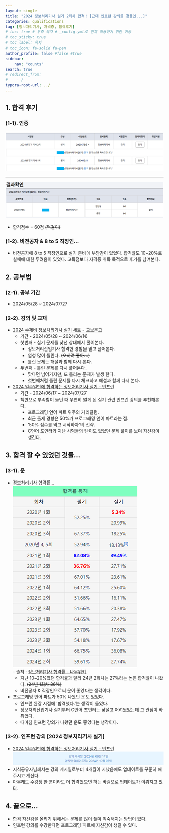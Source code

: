 ```yaml
---
layout: single
title: "2024 정보처리기사 실기 2회차 합격! [근데 인프런 강의를 곁들인...]"
categories: qualifications
tag: [정보처리기사, 자격증, 합격후기]
# toc: true # 우측 목차 # _config.yml로 전체 적용하기 위한 이동
# toc_sticky: true
# toc_label: 목차
# toc_icon: fa-solid fa-pen
author_profile: false #false #true
sidebar:
    nav: "counts"
search: true
# redirect_from:
#    - /
typora-root-url: ../
---
```




## 1. 합격 후기

### (1-1). 인증
![2024_pass](/images/2024-10-09-info-process-eng-practical-skill/2024_pass.png)

---

![2024_point](/images/2024-10-09-info-process-eng-practical-skill/2024_point.png)

- 합격점수 = 60점 ~~(턱걸이)~~

### (1-2). 비전공자 & 8 to 5 직장인...

- 비전공자에 8 to 5 직장인으로 실기 준비에 부담감이 있었다. 합격률도 10~20%로 실패에 대한 두려움이 있었다. 고득점보다 자격증 취득 목적으로 후기를 남겨본다.<br>



## 2. 공부법

### (2-1). 공부 기간

- 2024/05/28 ~ 2024/07/27

### (2-2). 강의 및 교재

- [2024 수제비 정보처리기사 실기 세트 - 교보문고](https://product.kyobobook.co.kr/detail/S000212577557)
  - 기간 - 2024/05/28 ~ 2024/06/16
  - 첫번째 - 실기 문제를 낯선 상태에서 풀어본다. 
    - 정보처리산업기사 합격한 경험을 믿고 풀어본다.
    - 엄청 많이 틀린다. ~~(오히려 좋아...)~~
    - 틀린 문제는 해설과 함께 다시 본다.
  - 두번째 - 틀린 문제를 다시 풀어본다.
    - 맞다면 넘어가지만, 또 틀리는 문제가 발생 한다.
    - 첫번째처럼 틀린 문제를 다시 체크하고 해설과 함께 다시 본다.
- [2024 일주일만에 합격하는 정보처리기사 실기 - 인프런](https://u.inf.run/3Bu7c2O)
  - 기간 - 2024/06/17 ~ 2024/07/27
  - 책만으로 부족함이 들던 때 우연히 알게 된 실기 관련 인프런 강의를 추천해본다.
    - 프로그래밍 언어 파트 위주의 커리큘럼.
    - 최근 출제 경향은 50%가 프로그래밍 언어 파트라는 점.
    - '50% 점수를 먹고 시작하자'의 전략.
    - C언어 포인터와 지난 시험들의 난이도 있었던 문제 풀이를 보며 자신감이 생긴다.



## 3. 합격 할 수 있었던 것들...

### (3-1). 운

- 정보처리기사 합격률...<br>![241009_pass_rate](/images/2024-10-09-info-process-eng-practical-skill/241009_pass_rate.png)
  <br>- 출처 : [정보처리기사 합격률 - 나무위키](https://namu.wiki/w/%EC%A0%95%EB%B3%B4%EC%B2%98%EB%A6%AC%EA%B8%B0%EC%82%AC/%EC%B6%9C%EC%A0%9C%EA%B2%BD%ED%96%A5#s-2)<br>
  - 지난 10~20%였던 합격률과 달리 24년 2회차는 27%라는 높은 합격률이 나왔다. ~~(24년 1회차 36%)~~
  - 비전공자 & 직장인으로써 운이 좋았다는 생각이다.
- 프로그래밍 언어 파트가 50% 나왔던 운도 있었다.
  - 인프런 완강 시점에 '합격했다.'는 생각이 들었다.
  - 정보처리산업기사 실기부터 C언어 포인터는 낯설고 어려웠었는데 그 관점이 바뀌었다.
  - 때마침 인프런 강의가 나왔던 운도 좋았다는 생각이다.

### (3-2). 인프런 강의 [2024 정보처리기사 실기]

- [2024 일주일만에 합격하는 정보처리기사 실기 - 인프런](https://u.inf.run/3Bu7c2O)<br>![241009_recently_update](/images/2024-10-09-info-process-eng-practical-skill/241009_recently_update-1728479421856-2.png)
- 지식공유자님께서는 강의 게시일로부터 4개월이 지났음에도 업데이트를 꾸준히 해주시고 계신다.
- 아무래도 수강생 한 분이라도 더 합격했으면 하는 바램으로 업데이트가 이뤄지고 있다.



## 4. 끝으로...

- 합격 자신감을 올리기 위해서는 문제를 많이 풀며 익숙해지는 방법이 있다.
- 인프런 강의를 수강한다면 프로그래밍 파트에 자신감이 생길 수 있다.